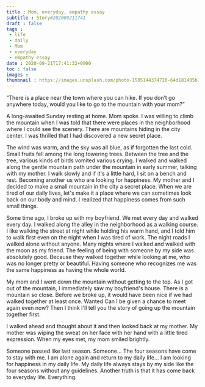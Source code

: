 ```yaml
---
title : Mom, everyday, empathy essay
subtitle : Story#202009211741
draft : false
tags :
 - life
 - daily
 - Mom
 - everyday
 - empathy essay
date : 2020-09-21T17:41:32+0900
toc : false
images : 
thumbnail : https://images.unsplash.com/photo-1585144374720-64d181405b1c?ixlib=rb-1.2.1&q=85&fm=jpg&crop=entropy&cs=srgb&ixid=eyJhcHBfaWQiOjE1NTU0OX0
---
```

“There is a place near the town where you can hike. If you don’t go anywhere today, would you like to go to the mountain with your mom?”  

A long-awaited Sunday resting at home. Mom spoke. I was willing to climb the mountain when I was told that there were places in the neighborhood where I could see the scenery. There are mountains hiding in the city center. I was thrilled that I had discovered a new secret place.  

The wind was warm, and the sky was all blue, as if forgotten the last cold. Small fruits fell among the long towering trees. Between the tree and the tree, various kinds of birds vomited various crying. I walked and walked along the gentle mountain path under the mountain in early summer, talking with my mother. I walk slowly and if it's a little hard, I sit on a bench and rest. Becoming another us who are looking for happiness. My mother and I decided to make a small mountain in the city a secret place. When we are tired of our daily lives, let's make it a place where we can sometimes look back on our body and mind. I realized that happiness comes from such small things.  

Some time ago, I broke up with my boyfriend. We met every day and walked every day. I walked along the alley in the neighborhood as a walking course. I like walking the street at night while holding his warm hand, and I told him to walk first even on the night when I was tired of work. The night roads I walked alone without anyone. Many nights where I walked and walked with the moon as my friend. The feeling of being with someone by my side was absolutely good. Because they walked together while looking at me, who was no longer pretty or beautiful. Having someone who recognizes me was the same happiness as having the whole world.  

My mom and I went down the mountain without getting to the top. As I got out of the mountain, I immediately saw my boyfriend's house. There is a mountain so close. Before we broke up, it would have been nice if we had walked together at least once. Wanted Can I be given a chance to meet again even now? Then I think I'll tell you the story of going up the mountain together first.  

I walked ahead and thought about it and then looked back at my mother. My mother was wiping the sweat on her face with her hand with a little tired expression. When my eyes met, my mom smiled brightly.  

Someone passed like last season. Someone... The four seasons have come to stay with me. I am alone again and return to my daily life... I am looking for happiness in my daily life. My daily life always stays by my side like the four seasons without any guidelines. Another truth is that it has come back to everyday life. Everything.